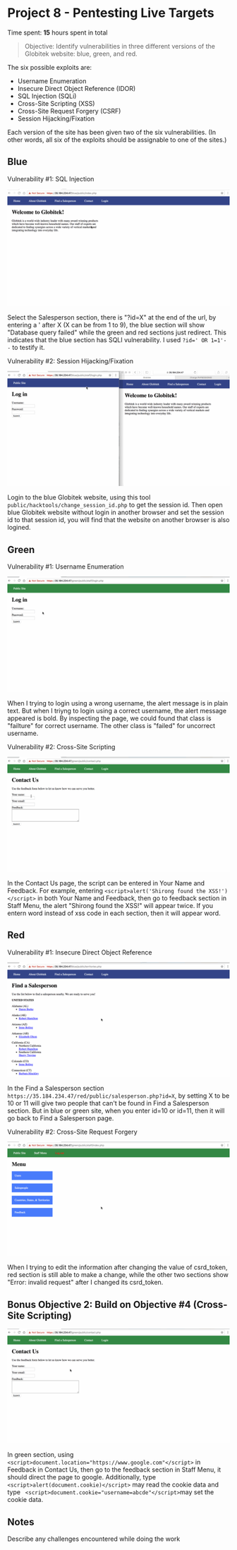 # Project 8 - Pentesting Live Targets

Time spent: **15** hours spent in total

> Objective: Identify vulnerabilities in three different versions of the Globitek website: blue, green, and red.

The six possible exploits are:
* Username Enumeration
* Insecure Direct Object Reference (IDOR)
* SQL Injection (SQLi)
* Cross-Site Scripting (XSS)
* Cross-Site Request Forgery (CSRF)
* Session Hijacking/Fixation

Each version of the site has been given two of the six vulnerabilities. (In other words, all six of the exploits should be assignable to one of the sites.)

## Blue

Vulnerability #1: SQL Injection

<img src='blue1.gif' title='SQL Injection' width='' alt='' />

Select the Salesperson section, there is "?id=X" at the end of the url, by entering a ' after X (X can be from 1 to 9), the blue section will show "Database query failed" while the green and red sections just redirect. This indicates that the blue section has SQLI vulnerability. I used ```?id=' OR 1=1'--``` to testify it.



Vulnerability #2: Session Hijacking/Fixation

<img src='blue2.gif' title='Session Hijacking/Fixation' width='' alt='' />

Login to the blue Globitek website, using this tool ```public/hacktools/change_session_id.php``` to get the session id. Then open blue Globitek website without login in another browser and set the session id to that session id, you will find that the website on another browser is also logined.


## Green

Vulnerability #1: Username Enumeration

<img src='green1.gif' title='Session Hijacking/Fixation' width='' alt='' />

When I trying to login using a wrong username, the alert message is in plain text. But when I triyng to login using a correct username, the alert message appeared is bold. By inspecting the page, we could found that class is "failture" for correct username. The other class is "failed" for uncorrect username.


Vulnerability #2: Cross-Site Scripting

<img src='green2.gif' title='Cross-Site Scripting' width='' alt='' />

In the Contact Us page, the script can be entered in Your Name and Feedback. For example, entering ```<script>alert('Shirong found the XSS!')</script>``` in both Your Name and Feedback, then go to feedback section in Staff Menu, the alert "Shirong found the XSS!" will appear twice. If you entern word instead of xss code in each section, then it will appear word. 


## Red

Vulnerability #1: Insecure Direct Object Reference

<img src='red1.gif' title='Insecure Direct Object Reference' width='' alt='' />

In the Find a Salesperson section ```https://35.184.234.47/red/public/salesperson.php?id=X```, by setting X to be 10 or 11 will give two people that can't be found in Find a Salesperson section. But in blue or green site, when you enter id=10 or id=11, then it will go back to Find a Salesperson page.


Vulnerability #2: Cross-Site Request Forgery

<img src='red2.gif' title='Cross-Site Request Forgery' width='' alt='' />

When I trying to edit the information after changing the value of csrd_token, red section is still able to make a change, while the other two sections show "Error: invalid request" after I changed its csrd_token. 


## Bonus Objective 2: Build on Objective #4 (Cross-Site Scripting)

<img src='bonus-objective2.gif' title='Cross-Site Scripting' width='' alt='' />

In green section, using ```<script>document.location="https://www.google.com"</script>``` in Feedback in Contact Us, then go to the feedback section in Staff Menu, it should direct the page to google. Additionally, type ``` <script>alert(document.cookie)</script>``` may read the cookie data and type ``` <script>document.cookie="username=abcde"</script>```may set the cookie data.

## Notes

Describe any challenges encountered while doing the work

